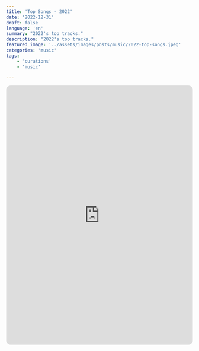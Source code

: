 ```yaml
---
title: 'Top Songs - 2022'
date: '2022-12-31'
draft: false
language: 'en'
summary: "2022's top tracks."
description: "2022's top tracks."
featured_image: '../assets/images/posts/music/2022-top-songs.jpeg'
categories: 'music'
tags:
    - 'curations'
    - 'music'

---
```

<!-- @format -->
<iframe
    style="border-radius:12px"
    src="https://open.spotify.com/embed/playlist/37i9dQZF1F0sijgNaJdgit"
    width="100%"
    height="700"
    frameBorder="0"
    allowfullscreen=""
    allow="
        autoplay;
        clipboard-write;
        encrypted-media;
        fullscreen;
        picture-in-picture
        "
    loading="lazy"
    ></iframe>
